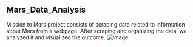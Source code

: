 ## Mars_Data_Analysis

Mission to Mars project consists of scraping data related to information about Mars from a webpage. After scraping and organizing the data, we analyzed it and visualized the outcome.  ![image](https://user-images.githubusercontent.com/102932138/213657159-cd8501ef-f93f-46f2-957e-c67e074a6995.png)
